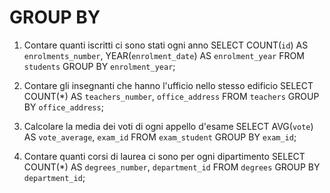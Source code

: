 # GROUP BY
1. Contare quanti iscritti ci sono stati ogni anno
    SELECT COUNT(`id`) AS `enrolments_number`, YEAR(`enrolment_date`) AS `enrolment_year`
    FROM `students`
    GROUP BY `enrolment_year`;

2. Contare gli insegnanti che hanno l'ufficio nello stesso edificio
    SELECT COUNT(*) AS `teachers_number`, `office_address`
    FROM `teachers` 
    GROUP BY `office_address`;

3. Calcolare la media dei voti di ogni appello d'esame
    SELECT AVG(`vote`) AS `vote_average`, `exam_id`
    FROM `exam_student`
    GROUP BY `exam_id`;

4. Contare quanti corsi di laurea ci sono per ogni dipartimento
    SELECT COUNT(*) AS `degrees_number`, `department_id`
    FROM `degrees`
    GROUP BY `department_id`;